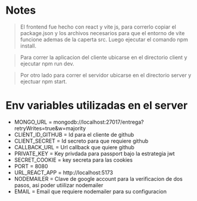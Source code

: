 # Notes
> El frontend fue hecho con react y vite js, para correrlo copiar el package.json y los archivos necesarios para que el entorno de vite funcione ademas de la caperta src. Luego ejecutar el comando npm install.

> Para correr la aplicacion del cliente ubicarse en el directorio client y ejecutar npm run dev.

> Por otro lado para correr el servidor ubicarse en el directorio server y ejectuar npm start.
# Env variables utilizadas en el server
- MONGO_URL = mongodb://localhost:27017/entrega?retryWrites=true&w=majority
- CLIENT_ID_GITHUB = Id para el cliente de github
- CLIENT_SECRET = Id secreto para que requiere github
- CALLBACK_URL = Url callback que quiere github
- PRIVATE_KEY = Key privdada para passport bajo la estrategia jwt
- SECRET_COOKIE = key secreta para las cookies
- PORT = 8080
- URL_REACT_APP =  http://localhost:5173
- NODEMAILER = Clave de google account para la verificacion de dos pasos, asi poder utiilizar nodemailer
- EMAIL = Email que requiere nodemailer para su configuracion


